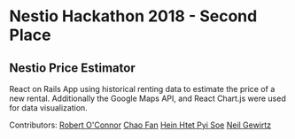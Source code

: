 # Nestio Hackathon 2018 - Second Place

## Nestio Price Estimator

React on Rails App using historical renting data to estimate the price of a new rental. Additionally the Google Maps API, and React Chart.js were used for data visualization.

Contributors:
[Robert O'Connor](https://github.com/rgoc123)
[Chao Fan](https://github.com/chaofan85)
[Hein Htet Pyi Soe](https://github.com/heinhtetPS)
[Neil Gewirtz](https://github.com/NGewirtz)

